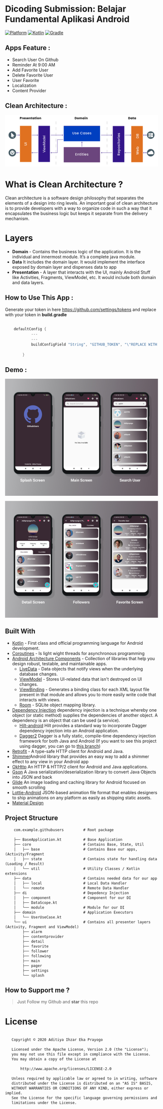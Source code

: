 
# Dicoding Submission: Belajar Fundamental Aplikasi Android
 [![Platform](https://img.shields.io/badge/platform-Android-green.svg)](http://developer.android.com/index.html) [![Kotlin](https://img.shields.io/badge/kotlin-1.4.21-orange.svg)](http://kotlinlang.org) [![Gradle](https://img.shields.io/badge/gradle-4.0.0-%2366DCB8.svg)](https://developer.android.com/studio/releases/gradle-plugin)

## Apps Feature :
- Search User On Github
- Reminder At 9:00 AM
- Add Favorite User
- Delete Favorite User
- User Favorite
- Localization
- Content Provider

## Clean Architecture :
<p align="center">
    <img src="assets/cleean.png"
        style="margin-right: 20px;"
    />
</p>

# What is Clean Architecture ?

Clean architecture is a software design philosophy that separates the elements of a design into ring levels. An important goal of clean architecture is to provide developers with a way to organize code in such a way that it encapsulates the business logic but keeps it separate from the delivery mechanism.

# Layers
- **Domain** - Contains the business logic of the application. It is the individual and innermost module. It’s a complete java module.
- **Data** It includes the domain layer. It would implement the interface exposed by domain layer and dispenses data to app
- **Presentation** - A layer that interacts with the UI, mainly Android Stuff like Activities, Fragments, ViewModel, etc. It would include both domain and data layers.


## How to Use This App :
Generate your token in here https://github.com/settings/tokens and replace with your token in **build.gradle**
```kotlin

    defaultConfig {
            ---
            ---
            buildConfigField "String", "GITHUB_TOKEN", "\"REPLACE WITH YOUR GITHUB TOKEN\""

        }
```

## Demo :

<p align="center">
    <img src="assets/mockup1.jpg"
        style="margin-right: 20px;"
    />
</p>

<p align="center">
    <img src="assets/mockup2.jpg"
        style="margin-right: 20px;"
    />
</p>


## Built With
- [Kotlin](https://kotlinlang.org/) - First class and official programming language for Android development.
- [Coroutines](https://kotlinlang.org/docs/reference/coroutines-overview.html) - Is light wight threads for asynchronous programming
- [Android Architecture Components](https://developer.android.com/topic/libraries/architecture) - Collection of libraries that help you design robust, testable, and maintainable apps.
   - [LiveData](https://developer.android.com/topic/libraries/architecture/livedata) - Data objects that notify views when the underlying database changes.
   - [ViewModel](https://developer.android.com/topic/libraries/architecture/viewmodel) - Stores UI-related data that isn't destroyed on UI changes.
   - [ViewBinding](https://developer.android.com/topic/libraries/view-binding) - Generates a binding class for each XML layout file present in that module and allows you to more easily write code that interacts with views.
   - [Room](https://developer.android.com/topic/libraries/architecture/room) - SQLite object mapping library.
- [Dependency Injection](https://developer.android.com/training/dependency-injection) dependency injection is a technique whereby one object (or static method) supplies the dependencies of another object. A dependency is an object that can be used (a service).
    - [Hilt-android](https://dagger.dev/hilt/) Hilt provides a standard way to incorporate Dagger dependency injection into an Android application.
    - [Dagger2](https://dagger.dev/dev-guide/) Dagger is a fully static, compile-time dependency injection framework for both Java and Android (If you want to see this project using dagger, you can go to [this branch](https://github.com/Aditprayogo/GithubUsers/tree/old-dagger))
- [Retrofit](https://square.github.io/retrofit/) - A type-safe HTTP client for Android and Java.
- [Shimmer](https://github.com/facebook/shimmer-android)Android library that provides an easy way to add a shimmer effect to any view in your Android app
- [OkHttp](http://square.github.io/okhttp/) An HTTP & HTTP/2 client for Android and Java applications.
- [Gson](https://github.com/google/gson) A Java serialization/deserialization library to convert Java Objects into JSON and back
- [Glide](https://github.com/bumptech/glide) An image loading and caching library for Android focused on smooth scrolling
- [Lottie-Android](https://github.com/airbnb/lottie-android) JSON-based animation file format that enables designers to ship animations on any platform as easily as shipping static assets.
- [Material Design](https://material.io/develop/android/docs/getting-started)

## Project Structure
```
    com.example.githubusers         # Root package

    ├── BaseApplication.kt          # Base Application
    ├── core                        # Contains Base, State, Util
    │   ├── base                    # Contains Base our apps,(Activity/Fragment
    │   ├── state                   # Contains state for handling data (Loading / Result)
    │   └── util                    # Utility Classes / Kotlin extensions
    ├── data                        # Contains needed data for our app
    │   ├── local                   # Local Data Handler
    │   └── remote                  # Remote Data Handler
    ├── di                          # Depedency Injection
    │   ├── component               # Component for our DI
    │   ├── DataScope.kt
    │   └── module                  # Module for our DI
    ├── domain                      # Application Executors
    │   └── UserUseCase.kt
    └── ui                          # Contains all presenter layers (Activity, Fragment and ViewModel)
        ├── alarm
        ├── contentprovider
        ├── detail
        ├── favorite
        ├── follower
        ├── following
        ├── main
        ├── pager
        ├── settings
        └── splash
```


## How to Support me ?
> Just Follow my Github and **star** this repo


# License
```

   Copyright © 2020 Aditiya Ihzar Eka Prayogo

   Licensed under the Apache License, Version 2.0 (the "License");
   you may not use this file except in compliance with the License.
   You may obtain a copy of the License at

       http://www.apache.org/licenses/LICENSE-2.0

   Unless required by applicable law or agreed to in writing, software
   distributed under the License is distributed on an "AS IS" BASIS,
   WITHOUT WARRANTIES OR CONDITIONS OF ANY KIND, either express or implied.
   See the License for the specific language governing permissions and
   limitations under the License.

```


